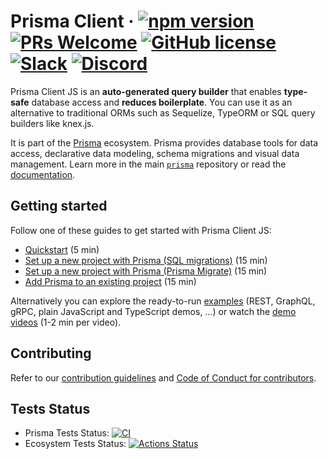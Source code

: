 # Prisma Client &middot; [![npm version](https://img.shields.io/npm/v/@prisma/client.svg?style=flat)](https://www.npmjs.com/package/@prisma/client) [![PRs Welcome](https://img.shields.io/badge/PRs-welcome-brightgreen.svg)](https://github.com/prisma/prisma/blob/main/CONTRIBUTING.md) [![GitHub license](https://img.shields.io/badge/license-Apache%202-blue)](https://github.com/prisma/prisma/blob/main/LICENSE) [![Slack](https://img.shields.io/badge/chat-on%20slack-blue.svg)](https://slack.prisma.io/) [![Discord](https://img.shields.io/discord/937751382725886062?label=Discord)](https://pris.ly/discord)

Prisma Client JS is an **auto-generated query builder** that enables **type-safe** database access and **reduces boilerplate**. You can use it as an alternative to traditional ORMs such as Sequelize, TypeORM or SQL query builders like knex.js.

It is part of the [Prisma](https://www.prisma.io/) ecosystem. Prisma provides database tools for data access, declarative data modeling, schema migrations and visual data management. Learn more in the main [`prisma`](https://github.com/prisma/prisma/) repository or read the [documentation](https://www.prisma.io/docs/).

## Getting started

Follow one of these guides to get started with Prisma Client JS:

- [Quickstart](https://www.prisma.io/docs/getting-started/quickstart) (5 min)
- [Set up a new project with Prisma (SQL migrations)](https://www.prisma.io/docs/getting-started/setup-prisma/start-from-scratch-sql) (15 min)
- [Set up a new project with Prisma (Prisma Migrate)](https://www.prisma.io/docs/getting-started/setup-prisma/start-from-scratch-prisma-migrate) (15 min)
- [Add Prisma to an existing project](https://www.prisma.io/docs/getting-started/setup-prisma/add-to-existing-project) (15 min)

Alternatively you can explore the ready-to-run [examples](https://github.com/prisma/prisma-examples/) (REST, GraphQL, gRPC, plain JavaScript and TypeScript demos, ...) or watch the [demo videos](https://www.youtube.com/watch?v=0RhtQgIs-TE&list=PLn2e1F9Rfr6k9PnR_figWOcSHgc_erDr5&index=1) (1-2 min per video).

## Contributing

Refer to our [contribution guidelines](https://github.com/prisma/prisma/blob/main/CONTRIBUTING.md) and [Code of Conduct for contributors](https://github.com/prisma/prisma/blob/main/CODE_OF_CONDUCT.md).

## Tests Status

- Prisma Tests Status:
  [![CI](https://github.com/prisma/prisma/actions/workflows/test.yml/badge.svg)](https://github.com/prisma/prisma/actions/workflows/test.yml)
- Ecosystem Tests Status:
  [![Actions Status](https://github.com/prisma/ecosystem-tests/workflows/test/badge.svg)](https://github.com/prisma/ecosystem-tests/actions)
